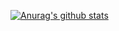 [![Anurag's github stats](https://github-readme-stats.vercel.app/api?username=Beriff&show_icons=true)](https://github.com/anuraghazra/github-readme-stats)
